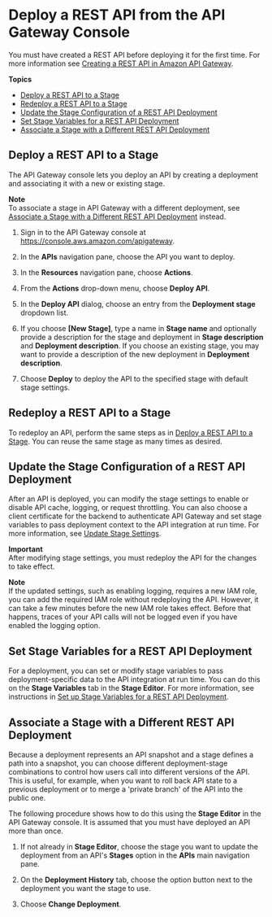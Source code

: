# Deploy a REST API from the API Gateway Console<a name="how-to-deploy-api-with-console"></a>

 You must have created a REST API before deploying it for the first time\. For more information see [Creating a REST API in Amazon API Gateway](how-to-create-api.md)\. 

**Topics**
+ [Deploy a REST API to a Stage](#how-to-deploy-api-console)
+ [Redeploy a REST API to a Stage](#apigateway-how-to-redeploy-api-console)
+ [Update the Stage Configuration of a REST API Deployment](#how-to-deploy-api-update-stage-settings)
+ [Set Stage Variables for a REST API Deployment](#how-to-deploy-api-set-stage-variables)
+ [Associate a Stage with a Different REST API Deployment](#how-to-deploy-change-deployment-console)

## Deploy a REST API to a Stage<a name="how-to-deploy-api-console"></a>

 The API Gateway console lets you deploy an API by creating a deployment and associating it with a new or existing stage\. 

**Note**  
To associate a stage in API Gateway with a different deployment, see [Associate a Stage with a Different REST API Deployment](#how-to-deploy-change-deployment-console) instead\.

1. Sign in to the API Gateway console at [https://console\.aws\.amazon\.com/apigateway](https://console.aws.amazon.com/apigateway)\.

1.  In the **APIs** navigation pane, choose the API you want to deploy\. 

1. In the **Resources** navigation pane, choose **Actions**\.

1. From the **Actions** drop\-down menu, choose **Deploy API**\.

1. In the **Deploy API** dialog, choose an entry from the **Deployment stage** dropdown list\. 

1. If you choose **\[New Stage\]**, type a name in **Stage name** and optionally provide a description for the stage and deployment in **Stage description** and **Deployment description**\. If you choose an existing stage, you may want to provide a description of the new deployment in **Deployment description**\.

1. Choose **Deploy** to deploy the API to the specified stage with default stage settings\.

## Redeploy a REST API to a Stage<a name="apigateway-how-to-redeploy-api-console"></a>

To redeploy an API, perform the same steps as in [Deploy a REST API to a Stage](#how-to-deploy-api-console)\. You can reuse the same stage as many times as desired\.

## Update the Stage Configuration of a REST API Deployment<a name="how-to-deploy-api-update-stage-settings"></a>

 After an API is deployed, you can modify the stage settings to enable or disable API cache, logging, or request throttling\. You can also choose a client certificate for the backend to authenticate API Gateway and set stage variables to pass deployment context to the API integration at run time\. For more information, see [Update Stage Settings](stages.md#how-to-stage-settings)\. 

**Important**  
After modifying stage settings, you must redeploy the API for the changes to take effect\.

**Note**  
 If the updated settings, such as enabling logging, requires a new IAM role, you can add the required IAM role without redeploying the API\. However, it can take a few minutes before the new IAM role takes effect\. Before that happens, traces of your API calls will not be logged even if you have enabled the logging option\. 

## Set Stage Variables for a REST API Deployment<a name="how-to-deploy-api-set-stage-variables"></a>

 For a deployment, you can set or modify stage variables to pass deployment\-specific data to the API integration at run time\. You can do this on the **Stage Variables** tab in the **Stage Editor**\. For more information, see instructions in [Set up Stage Variables for a REST API Deployment](stage-variables.md)\. 

## Associate a Stage with a Different REST API Deployment<a name="how-to-deploy-change-deployment-console"></a>

 Because a deployment represents an API snapshot and a stage defines a path into a snapshot, you can choose different deployment\-stage combinations to control how users call into different versions of the API\. This is useful, for example, when you want to roll back API state to a previous deployment or to merge a 'private branch' of the API into the public one\. 

 The following procedure shows how to do this using the **Stage Editor** in the API Gateway console\. It is assumed that you must have deployed an API more than once\. 

1. If not already in **Stage Editor**, choose the stage you want to update the deployment from an API's **Stages** option in the **APIs** main navigation pane\.

1. On the **Deployment History** tab, choose the option button next to the deployment you want the stage to use\.

1. Choose **Change Deployment**\.